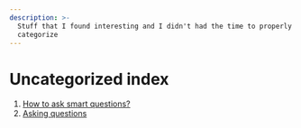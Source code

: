 ```yaml
---
description: >-
  Stuff that I found interesting and I didn't had the time to properly
  categorize
---
```


# Uncategorized index



1. [How to ask smart questions?](http://www.catb.org/esr/faqs/smart-questions.html#intro)
2. [Asking questions](https://www.aaronkharris.com/asking-questions)



